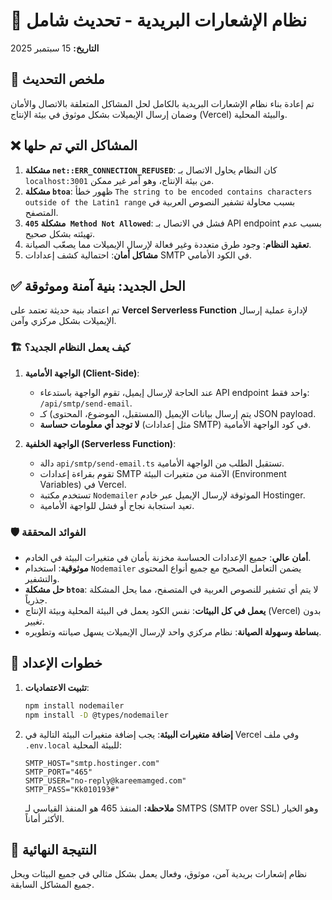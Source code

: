 # 📧 نظام الإشعارات البريدية - تحديث شامل

**التاريخ:** 15 سبتمبر 2025

## 🎯 ملخص التحديث

تم إعادة بناء نظام الإشعارات البريدية بالكامل لحل المشاكل المتعلقة بالاتصال والأمان وضمان إرسال الإيميلات بشكل موثوق في بيئة الإنتاج (Vercel) والبيئة المحلية.

## ❌ المشاكل التي تم حلها

1.  **مشكلة `net::ERR_CONNECTION_REFUSED`**: كان النظام يحاول الاتصال بـ `localhost:3001` من بيئة الإنتاج، وهو أمر غير ممكن.
2.  **مشكلة `btoa`**: ظهور خطأ `The string to be encoded contains characters outside of the Latin1 range` بسبب محاولة تشفير النصوص العربية في المتصفح.
3.  **مشكلة `405 Method Not Allowed`**: فشل في الاتصال بـ API endpoint بسبب عدم تهيئته بشكل صحيح.
4.  **تعقيد النظام**: وجود طرق متعددة وغير فعالة لإرسال الإيميلات مما يصعّب الصيانة.
5.  **مشاكل أمان**: احتمالية كشف إعدادات SMTP في الكود الأمامي.

## ✅ الحل الجديد: بنية آمنة وموثوقة

تم اعتماد بنية حديثة تعتمد على **Vercel Serverless Function** لإدارة عملية إرسال الإيميلات بشكل مركزي وآمن.

### 🏗️ كيف يعمل النظام الجديد؟

1.  **الواجهة الأمامية (Client-Side)**:
    *   عند الحاجة لإرسال إيميل، تقوم الواجهة باستدعاء API endpoint واحد فقط: `/api/smtp/send-email`.
    *   يتم إرسال بيانات الإيميل (المستقبل، الموضوع، المحتوى) كـ JSON payload.
    *   **لا توجد أي معلومات حساسة** (مثل إعدادات SMTP) في كود الواجهة الأمامية.

2.  **الواجهة الخلفية (Serverless Function)**:
    *   دالة `api/smtp/send-email.ts` تستقبل الطلب من الواجهة الأمامية.
    *   تقوم بقراءة إعدادات SMTP الآمنة من متغيرات البيئة (Environment Variables) في Vercel.
    *   تستخدم مكتبة `Nodemailer` الموثوقة لإرسال الإيميل عبر خادم Hostinger.
    *   تعيد استجابة نجاح أو فشل للواجهة الأمامية.

### 🛡️ الفوائد المحققة

-   **أمان عالي**: جميع الإعدادات الحساسة مخزنة بأمان في متغيرات البيئة في الخادم.
-   **موثوقية**: استخدام `Nodemailer` يضمن التعامل الصحيح مع جميع أنواع المحتوى والتشفير.
-   **حل مشكلة `btoa`**: لا يتم أي تشفير للنصوص العربية في المتصفح، مما يحل المشكلة جذرياً.
-   **يعمل في كل البيئات**: نفس الكود يعمل في البيئة المحلية وبيئة الإنتاج (Vercel) بدون تغيير.
-   **بساطة وسهولة الصيانة**: نظام مركزي واحد لإرسال الإيميلات يسهل صيانته وتطويره.

## 🔧 خطوات الإعداد

1.  **تثبيت الاعتماديات**:
    ```bash
    npm install nodemailer
    npm install -D @types/nodemailer
    ```

2.  **إضافة متغيرات البيئة**:
    يجب إضافة متغيرات البيئة التالية في Vercel وفي ملف `.env.local` للبيئة المحلية:

    ```
    SMTP_HOST="smtp.hostinger.com"
    SMTP_PORT="465"
    SMTP_USER="no-reply@kareemamged.com"
    SMTP_PASS="Kk010193#"
    ```
    **ملاحظة:** المنفذ 465 هو المنفذ القياسي لـ SMTPS (SMTP over SSL) وهو الخيار الأكثر أماناً.

## 🚀 النتيجة النهائية
نظام إشعارات بريدية آمن، موثوق، وفعال يعمل بشكل مثالي في جميع البيئات ويحل جميع المشاكل السابقة.
